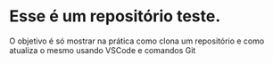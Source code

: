 # Esse é um repositório teste.

O objetivo é só mostrar na prática como clona um repositório e como atualiza o mesmo usando VSCode e comandos Git
